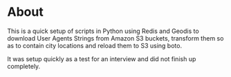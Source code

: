 # About

This is a quick setup of scripts in Python using Redis and Geodis to download User Agents Strings from Amazon S3 buckets, transform them so as to contain city locations and reload them to S3 using boto.

It was setup quickly as a test for an interview and did not finish up completely.
